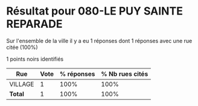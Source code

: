 # Résultat pour 080-LE PUY SAINTE REPARADE

Sur l'ensemble de la ville il y a eu 1 réponses dont 1 réponses avec une rue citée (100%)

1 points noirs identifiés

| Rue | Vote | % réponses | % Nb rues cités|
|-----|------|------------|----------------|
| VILLAGE | 1 | 100% | 100%|
| **Total** | 1 | 100% | 100%|
